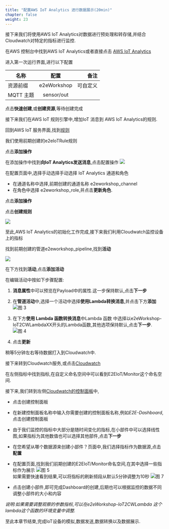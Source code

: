 ```yaml
---
title: "配置AWS IoT Analytics 进行数据展示(20min)"
chapter: false
weight: 23
---
```

接下来我们将使用AWS IoT Analytics对数据进行预处理和转存储,并结合Cloudwatch对特定的指标进行监控.

在AWS 控制台中找到AWS IoT Analytics或者直接点击
[AWS IoT Analytics](https://console.aws.amazon.com/iotanalytics/home?region=us-east-1#)

进入第一次运行界面,进行以下配置

| 名称 | 配置 | 备注 |
| ----- | :-: | ---: |
| 资源前缀    | e2eWorkshop |  可自定义 |
| MQTT 主题    | sensor/out |   |

点击**快速创建**,或**创建资源**,等待创建完成


接下来我们在AWS IoT 规则引擎中,增加IoT 消息到 AWS IoT Analytics的规则.

回到AWS IoT 服务界面,找到[规则](https://console.aws.amazon.com/iot/home?region=us-east-1#/rulehub)

我们使用前期创建的e2eIoTRule规则

点击**添加操作**

在添加操作中找到**向IoT Analytics发送消息**,点击配置操作
![](/images/IoT/iotrule3.png)

在配置页面中,选择手动选择手动选择 IoT Analytics 通道和角色
- 在通道名称中选择,前期创建的通道名称 e2eworkshop_channel
- 在角色中选择 e2eworkshop_role,并点击**更新角色**.
  
点击**添加操作**

点击**创建规则**

![](/images/IoT/iotrule4.png)

至此,AWS IoT Analytics的初始化工作完成,接下来我们利用Cloudwatch监控设备上的指标


找到前期创建的管道e2eworkshop_pipeline,找到**活动**

![](/images/IoT/pipline1.png)



在下方找到**活动**,点击**添加活动**

在编辑活动中按如下步骤配置:
1. **消息属性**中可以预览在Payload中的属性.这一步保持默认,点击**下一步**
2. 在**管道活动**中,选择一个活动中选择**使用Lambda转换消息**,并点击下方**添加**
   ![图 3](/images/IoT/1629878614937.png)  

3. 在下方**使用 Lambda 函数转换消息**中Lambda 函数 中选择以e2eWorkshop-IoT2CWLambdaXX开头的Lambda函数,其他选项保持默认,点击**下一步**.
   ![图 4](/images/IoT/1629878657810.png)  

4. 点击**更新**


稍等5分钟左右等待数据打入到Cloudwatch中.

接下来转到Cloudwatch服务,或点击[Cloudwatch](https://console.aws.amazon.com/cloudwatch/home?region=us-east-1#metricsV2:graph=~())

在左侧指标中找到指标,在自定义命名空间中可以看到E2EIoT/Monitor这个命名空间.

接下来,我们转到左侧[Cloudwatch的控制面板](https://console.aws.amazon.com/cloudwatch/home?region=us-east-1#dashboards:)中,
- 点击创建控制面板
- 在新建控制面板名称中输入你需要创建的控制面板名称,例如*E2E-Dashboard*,点击创建控制面板
- 由于我们监控的指标中大部分是随时间变化的指标,在小部件中可以选择线性图,如果指标为其他数值也可以选择其他部件,点击**下一步**
- 在您希望从哪个数据源来创建小部件？页面中,我们选择指标作为数据源,点击 **配置**
- 在配置页面,找到我们前期创建的E2EIoT/Monitor命名空间,在其中选择一些指标作为展示
![图 5](/images/IoT/1629879421528.png)  
如果需要快速看到结果,可以将指标的刷新频段从默认5分钟调整为10秒
![图 7](/images/IoT/1629879619192.png)  

- 点击创建小部件,即可完成Dashboard的创建,后期也可以根据监控的数据不同调整小部件的大小和内容

*说明:如果需要调整观察的参数指标,可以在e2eWorkshop-IoT2CWLambda 这个lambda这个函数的环境变量中调整.*

至此本章节结束,完成IoT设备的模拟,数据发送,数据转换以及数据展示.



 

